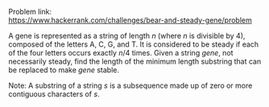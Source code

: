 Problem link: </br>
https://www.hackerrank.com/challenges/bear-and-steady-gene/problem

A gene is represented as a string of length *n* (where *n* is divisible by 4), composed of the letters A, C, G, and T. 
It is considered to be steady if each of the four letters occurs exactly *n*/4 times. Given a string *gene*, not necessarily steady,
find the length of the minimum length substring that can be replaced to make *gene* stable.

Note: A substring of a string *s* is a subsequence made up of zero or more contiguous characters of *s*.
